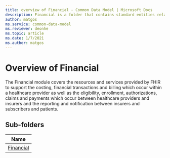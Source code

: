 ```yaml
---
title: overview of Financial - Common Data Model | Microsoft Docs
description: Financial is a folder that contains standard entities related to the Common Data Model.
author: matgos
ms.service: common-data-model
ms.reviewer: deonhe
ms.topic: article
ms.date: 1/7/2021
ms.author: matgos
---
```


# Overview of Financial
The Financial module covers the resources and services provided by FHIR to support the costing, financial transactions and billing which occur within a healthcare provider as well as the eligibility, enrollment, authorizations, claims and payments which occur between healthcare providers and insurers and the reporting and notification between insurers and subscribers and patients.

## Sub-folders

|Name|
|---|
|[Financial](Financial/overview.md)|




